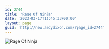 ```yaml
---
id: 2744
title: 'Rage Of Ninja'
date: '2023-03-17T13:45:33+00:00'
layout: page
guid: 'http://new.andydixon.com/?page_id=2744'
---
```


![Rage Of Ninja](https://i0.wp.com/assets.g8x2.ldn.idrivee2-23.com/posters/Rage%20Of%20Ninja%2001.jpg?w=1200&ssl=1 "Rage Of Ninja")